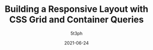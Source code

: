 ---
author: 5t3ph
date: 2021-06-24
permalink: false
publisher: trostcodes
tags:
  - videos
  - css
  - layout
  - responsive-design
  - container-queries
target_url: https://www.youtube.com/watch?v=eEXhvtV4hkg
title: Building a Responsive Layout with CSS Grid and Container Queries
---